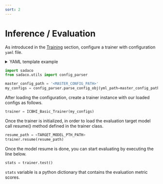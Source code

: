 ```yaml
---
sort: 2
---
```


# Inference / Evaluation

As introduced in the [Training](Training.md) section, configure a trainer with configuration `yaml` file.
<details>
  <summary>YAML template example</summary>
  <b> Master Config </b>

  ```yaml
# TODO: We are planning to modify this structure with inheritance feature enabled, as in the detectron2(https://github.com/facebookresearch/detectron2/blob/main/configs/COCO-Detection/fast_rcnn_R_50_FPN_1x.yaml)
prefix : <PREFIX>
project_name : <PROJECT NAME> #This will be used as a wandb project name
use_wandb : !!bool True
data_configs :
    file : <DATA_CONFIG_FILE_PATH>
    split : [train, test]
model_configs:
    file : <MODEL_CONFIG_FILE_PATH>
    resume : False # If True, model will resume to the .pth file specified in MODEL_CONFIG
    resume_optimizer : False # If True, optimizer will also resume. Else, only model resumes.

output_dir : checkpoints/

train: # Training Pipeline Configuration
    method : basic # TODO: Currently not handled by the trainer. 
    target_metric : F1-Score # Target metric that will be used to determine the best model.
    max_epochs : !!int 650
    save_interval : !!int 1 # Model saving interval. Only saves the last if -1.
    update_interval : !!int 6 # Gradient Accumulation interval.
    criterion:
        name: CELoss
        loss_mixup : !!bool True
        params : 
            mode : onehot
            reduction : mean
    optimizer:
        name: Adam
        params:
        lr : !!float 3e-6
        weight_decay : !!float 5e-7
        betas : !!python/tuple [0.95, 0.999]
    lr_scheduler:
        name : CosineAnnealingWarmUpRestarts
        params :
        T_0: !!int 40
        T_mult : !!int 1
        eta_max : !!float 5e-4
        T_up : !!int 10
        gamma: !!float 1.


data:
    train_dataloader:
        sampler : 
            name : BalancedBatchSampler
            params:
                n_classes : 4
                n_samples : 10
        params : 
            shuffle : True
            batch_size : 128
            num_workers : 8
            pin_memory : True
            persistent_workers : True
            drop_last : False
    val_dataloader:
        params : 
            shuffle : False
            batch_size : 16
            num_workers : 8
            pin_memory : True
            persistent_workers : False
            drop_last : False
  

  ```
</details>



```python
import sadaco
from sadaco.utils import config_parser

master_config_path = '<MASTER_CONFIG_PATH>'
my_configs = config_parser.parse_config_obj(yml_path=master_config_path)
```

After loading the configuration, create a trainer instance with our loaded configs as follows.

```python
trainer = ICBHI_Basic_Trainer(my_configs)
```

Once the trainer is initialized, in order to load the evaluation target model call resume() method defined in the trainer class.


```python
resume_path = <TARGET_MODEL_PTH_PATH>
trainer.resume(resume_path)
```

Once the model resume is done, you can start evaluating by executing the line below.

```python
stats = trainer.test()
```
`stats` variable is a python dictionary that contains the evaluation metric scores. 